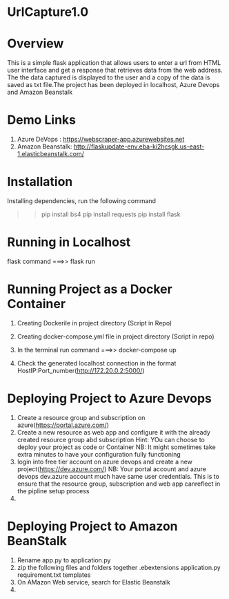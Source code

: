 # UrlCapture1.0

# Overview
This is a simple flask application that allows users to enter a url from HTML user interface and get a response that retrieves data from the web address. The the data captured is displayed to the user and a copy of the data is saved as txt file.The project has been deployed in localhost, Azure Devops and Amazon Beanstalk 

# Demo Links
1. Azure DeVops :    https://webscraper-app.azurewebsites.net
2. Amazon Beanstalk: http://flaskupdate-env.eba-ki2hcsgk.us-east-1.elasticbeanstalk.com/
# Installation

Installing dependencies, run the following command 
>>pip install bs4
>>pip install requests
>>pip install flask

# Running in Localhost
flask command ===>> flask run

# Running Project as a Docker Container
1. Creating Dockerile in project directory (Script in Repo)

2. Creating docker-compose.yml file in project directory (Script in repo)

3. In the terminal run command ===>> docker-compose up
4. Check the generated localhost connection in the format HostIP:Port_number(http://172.20.0.2:5000/)

# Deploying Project to Azure Devops
 1. Create a resource group and subscription on azure(https://portal.azure.com/)
 2. Create a new resource as web app and configure it with the already created resource group abd subscription
 Hint: YOu can choose to deploy your project as code or Container
 NB: It might sometimes take extra minutes to have your configuration fully functioning
 3. login into free tier account on azure devops and create a new project(https://dev.azure.com/)
 NB: Your portal account and azure devops dev.azure account much have same user credentials. This is to
 ensure that the resource group, subscription and web app canreflect in the pipline setup process
 4. 

# Deploying Project to Amazon BeanStalk
 1. Rename app.py to application.py
 2. zip the following files and folders together
  .ebextensions
  application.py
  requirement.txt
  templates
 3. On AMazon Web service, search for Elastic Beanstalk
 4. 

